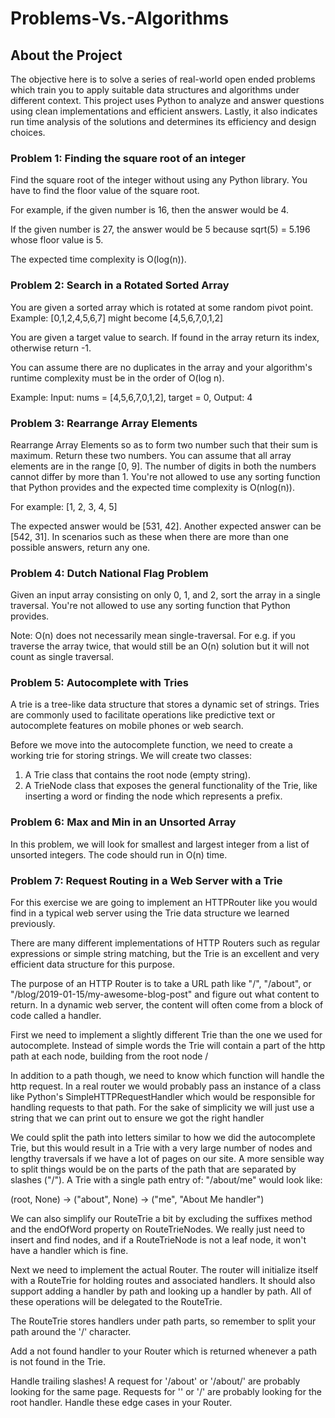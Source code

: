# Problems-Vs.-Algorithms


## About the Project

The objective here is to solve a series of real-world open ended problems which train you to apply suitable data structures and algorithms under different context. This project uses Python to analyze and answer questions using clean implementations and efficient answers. Lastly, it also indicates run time analysis of the solutions and determines its efficiency and design choices.


### Problem 1: Finding the square root of an integer

Find the square root of the integer without using any Python library. You have to find the floor value of the square root.

For example, if the given number is 16, then the answer would be 4.

If the given number is 27, the answer would be 5 because sqrt(5) = 5.196 whose floor value is 5.

The expected time complexity is O(log(n)).


### Problem 2: Search in a Rotated Sorted Array

You are given a sorted array which is rotated at some random pivot point.
Example: [0,1,2,4,5,6,7] might become [4,5,6,7,0,1,2]

You are given a target value to search. If found in the array return its index, otherwise return -1.

You can assume there are no duplicates in the array and your algorithm's runtime complexity must be in the order of O(log n).

Example:
Input: nums = [4,5,6,7,0,1,2], target = 0, Output: 4


### Problem 3: Rearrange Array Elements

Rearrange Array Elements so as to form two number such that their sum is maximum. Return these two numbers. You can assume that all array elements are in the range [0, 9]. The number of digits in both the numbers cannot differ by more than 1. You're not allowed to use any sorting function that Python provides and the expected time complexity is O(nlog(n)).

For example: [1, 2, 3, 4, 5]

The expected answer would be [531, 42]. Another expected answer can be [542, 31]. In scenarios such as these when there are more than one possible answers, return any one.


### Problem 4: Dutch National Flag Problem

Given an input array consisting on only 0, 1, and 2, sort the array in a single traversal. You're not allowed to use any sorting function that Python provides.

Note: O(n) does not necessarily mean single-traversal. For e.g. if you traverse the array twice, that would still be an O(n) solution but it will not count as single traversal.


### Problem 5: Autocomplete with Tries

A trie is a tree-like data structure that stores a dynamic set of strings. Tries are commonly used to facilitate operations like predictive text or autocomplete features on mobile phones or web search.

Before we move into the autocomplete function, we need to create a working trie for storing strings. We will create two classes:
1. A Trie class that contains the root node (empty string).
2. A TrieNode class that exposes the general functionality of the Trie, like inserting a word or finding the node which represents a prefix.


### Problem 6: Max and Min in an Unsorted Array

In this problem, we will look for smallest and largest integer from a list of unsorted integers. The code should run in O(n) time.


### Problem 7: Request Routing in a Web Server with a Trie

For this exercise we are going to implement an HTTPRouter like you would find in a typical web server using the Trie data structure we learned previously.

There are many different implementations of HTTP Routers such as regular expressions or simple string matching, but the Trie is an excellent and very efficient data structure for this purpose.

The purpose of an HTTP Router is to take a URL path like "/", "/about", or "/blog/2019-01-15/my-awesome-blog-post" and figure out what content to return. In a dynamic web server, the content will often come from a block of code called a handler.

First we need to implement a slightly different Trie than the one we used for autocomplete. Instead of simple words the Trie will contain a part of the http path at each node, building from the root node /

In addition to a path though, we need to know which function will handle the http request. In a real router we would probably pass an instance of a class like Python's SimpleHTTPRequestHandler which would be responsible for handling requests to that path. For the sake of simplicity we will just use a string that we can print out to ensure we got the right handler

We could split the path into letters similar to how we did the autocomplete Trie, but this would result in a Trie with a very large number of nodes and lengthy traversals if we have a lot of pages on our site. A more sensible way to split things would be on the parts of the path that are separated by slashes ("/"). A Trie with a single path entry of: "/about/me" would look like:

(root, None) -> ("about", None) -> ("me", "About Me handler")

We can also simplify our RouteTrie a bit by excluding the suffixes method and the endOfWord property on RouteTrieNodes. We really just need to insert and find nodes, and if a RouteTrieNode is not a leaf node, it won't have a handler which is fine.

Next we need to implement the actual Router. The router will initialize itself with a RouteTrie for holding routes and associated handlers. It should also support adding a handler by path and looking up a handler by path. All of these operations will be delegated to the RouteTrie.

The RouteTrie stores handlers under path parts, so remember to split your path around the '/' character.

Add a not found handler to your Router which is returned whenever a path is not found in the Trie.

Handle trailing slashes! A request for '/about' or '/about/' are probably looking for the same page. Requests for '' or '/' are probably looking for the root handler. Handle these edge cases in your Router.
